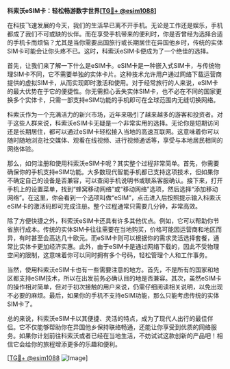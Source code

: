 **科索沃eSIM卡：轻松畅游数字世界[[TG💪+ @esim1088](https://t.me/s/esim1088)]**

在科技飞速发展的今天，我们的生活早已离不开手机。无论是工作还是娱乐，手机都成了我们不可或缺的伙伴。而在享受手机带来的便利时，你是否曾经为选择合适的手机卡而烦恼？尤其是当你需要出国旅行或长期居住在异国他乡时，传统的实体SIM卡可能会让你头疼不已。这时，科索沃eSIM卡便成为了一个绝佳的选择。

首先，让我们来了解一下什么是eSIM卡。eSIM卡是一种嵌入式SIM卡，与传统物理SIM卡不同，它不需要单独的实体卡片。这种技术允许用户通过网络下载运营商提供的虚拟SIM卡，从而实现即时激活和使用。对于经常旅行的人来说，eSIM卡的最大优势在于它的便捷性。你无需担心丢失实体SIM卡，也不必在不同的国家更换多个实体卡，只需一部支持eSIM功能的手机即可在全球范围内无缝切换网络。

科索沃作为一个充满活力的新兴市场，近年来吸引了越来越多的游客和投资者。对于这些人群来说，科索沃eSIM卡无疑是一个非常实用的选择。无论你是短期访问还是长期居住，都可以通过eSIM卡轻松接入当地的高速互联网。这意味着你可以随时随地浏览社交媒体、观看在线视频、进行视频通话等，享受与本地居民相同的网络体验。

那么，如何注册和使用科索沃eSIM卡呢？其实整个过程非常简单。首先，你需要确保你的手机支持eSIM功能。大多数现代智能手机都已支持这项技术，但如果你不确定自己的设备是否兼容，可以查阅手机说明书或联系客服确认。接下来，打开手机上的设置菜单，找到“蜂窝移动网络”或“移动网络”选项，然后选择“添加移动网络”。在这里，你会看到一个选项叫做“eSIM”，点击进入后按照提示输入科索沃eSIM卡的激活码即可完成注册。整个过程通常只需要几分钟，非常高效。

除了方便快捷之外，科索沃eSIM卡还具有许多其他优点。例如，它可以帮助你节省旅行成本。传统的实体SIM卡往往需要在当地购买，价格可能因运营商和地区而异，有时甚至会高达几十欧元。而eSIM卡则可以根据你的需求灵活选择套餐，通常比实体卡更加经济实惠。此外，由于eSIM卡是通过网络下载的，因此不受物理空间的限制，这意味着你可以同时拥有多个号码，轻松管理个人和工作事务。

当然，使用科索沃eSIM卡也有一些需要注意的地方。首先，不是所有的国家和地区都支持eSIM技术，所以在出发前务必确认目的地是否兼容。其次，虽然eSIM卡的操作相对简单，但对于初次接触的用户来说，仍需仔细阅读相关说明，以免出现不必要的麻烦。最后，如果你的手机不支持eSIM功能，那么只能考虑传统的实体SIM卡了。

总的来说，科索沃eSIM卡以其便捷、灵活的特点，成为了现代人出行的最佳伴侣。它不仅能够帮助你在异国他乡保持联络畅通，还能让你享受到优质的网络服务。如果你计划前往科索沃或者已经在当地生活，不妨试试这款创新的产品吧！相信它会给你的旅程增添更多的乐趣和便利。

[[TG💪+ @esim1088](https://t.me/s/esim1088) ![Image](https://i.postimg.cc/4NQfJmqS/Snipaste-2025-05-13-00-14-12.png)]